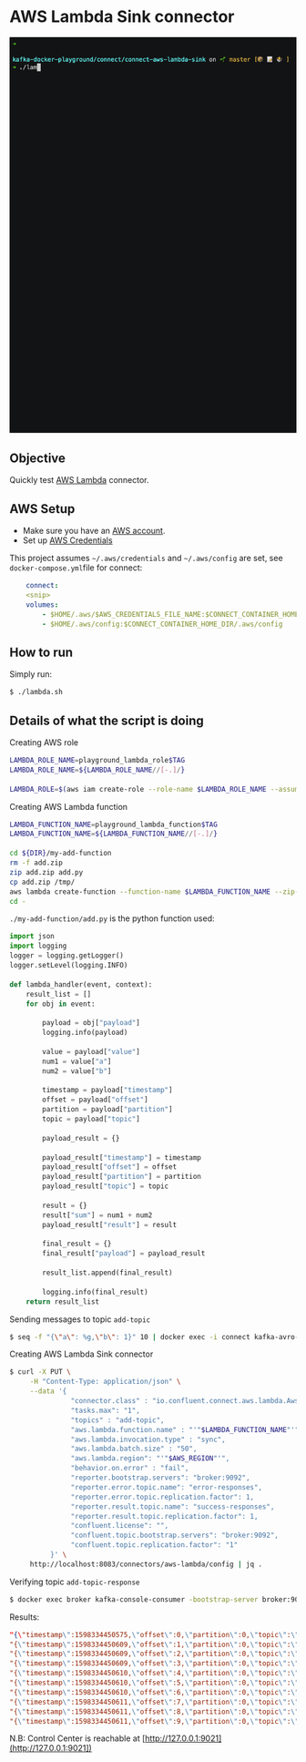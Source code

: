 # AWS Lambda Sink connector

![asciinema](https://github.com/vdesabou/gifs/blob/master/connect/connect-aws-lambda-sink/asciinema.gif?raw=true)

## Objective

Quickly test [AWS Lambda](https://docs.confluent.io/current/connect/kafka-connect-aws-lambda/index.html#kconnect-long-lambda-sink-connector) connector.



## AWS Setup

* Make sure you have an [AWS account](https://docs.aws.amazon.com/streams/latest/dev/before-you-begin.html#setting-up-sign-up-for-aws).
* Set up [AWS Credentials](https://docs.confluent.io/current/connect/kafka-connect-kinesis/quickstart.html#aws-credentials)

This project assumes `~/.aws/credentials` and `~/.aws/config` are set, see `docker-compose.yml`file for connect:

```yaml
    connect:
    <snip>
    volumes:
        - $HOME/.aws/$AWS_CREDENTIALS_FILE_NAME:$CONNECT_CONTAINER_HOME_DIR/.aws/credentials
        - $HOME/.aws/config:$CONNECT_CONTAINER_HOME_DIR/.aws/config
```

## How to run

Simply run:

```bash
$ ./lambda.sh
```

## Details of what the script is doing

Creating AWS role

```bash
LAMBDA_ROLE_NAME=playground_lambda_role$TAG
LAMBDA_ROLE_NAME=${LAMBDA_ROLE_NAME//[-.]/}

LAMBDA_ROLE=$(aws iam create-role --role-name $LAMBDA_ROLE_NAME --assume-role-policy-document '{"Version": "2012-10-17","Statement": [{ "Effect": "Allow", "Principal": {"Service": "lambda.amazonaws.com"}, "Action": "sts:AssumeRole"}]}' --output text --query 'Role.Arn')
```

Creating AWS Lambda function

```bash
LAMBDA_FUNCTION_NAME=playground_lambda_function$TAG
LAMBDA_FUNCTION_NAME=${LAMBDA_FUNCTION_NAME//[-.]/}

cd ${DIR}/my-add-function
rm -f add.zip
zip add.zip add.py
cp add.zip /tmp/
aws lambda create-function --function-name $LAMBDA_FUNCTION_NAME --zip-file fileb:///tmp/add.zip --handler add.lambda_handler --runtime python3.8 --role $LAMBDA_ROLE
cd -
```

`./my-add-function/add.py` is the python function used:

```python
import json
import logging
logger = logging.getLogger()
logger.setLevel(logging.INFO)

def lambda_handler(event, context):
    result_list = []
    for obj in event:

        payload = obj["payload"]
        logging.info(payload)

        value = payload["value"]
        num1 = value["a"]
        num2 = value["b"]

        timestamp = payload["timestamp"]
        offset = payload["offset"]
        partition = payload["partition"]
        topic = payload["topic"]

        payload_result = {}

        payload_result["timestamp"] = timestamp
        payload_result["offset"] = offset
        payload_result["partition"] = partition
        payload_result["topic"] = topic

        result = {}
        result["sum"] = num1 + num2
        payload_result["result"] = result

        final_result = {}
        final_result["payload"] = payload_result

        result_list.append(final_result)

        logging.info(final_result)
    return result_list
```



Sending messages to topic `add-topic`

```bash
$ seq -f "{\"a\": %g,\"b\": 1}" 10 | docker exec -i connect kafka-avro-console-producer --broker-list broker:9092 --property schema.registry.url=http://schema-registry:8081 --topic add-topic --property value.schema='{"type":"record","name":"myrecord","fields":[{"name":"a","type":"int"},{"name":"b","type":"int"}]}'
```

Creating AWS Lambda Sink connector

```bash
$ curl -X PUT \
     -H "Content-Type: application/json" \
     --data '{
               "connector.class" : "io.confluent.connect.aws.lambda.AwsLambdaSinkConnector",
               "tasks.max": "1",
               "topics" : "add-topic",
               "aws.lambda.function.name" : "'"$LAMBDA_FUNCTION_NAME"'",
               "aws.lambda.invocation.type" : "sync",
               "aws.lambda.batch.size" : "50",
               "aws.lambda.region": "'"$AWS_REGION"'",
               "behavior.on.error" : "fail",
               "reporter.bootstrap.servers": "broker:9092",
               "reporter.error.topic.name": "error-responses",
               "reporter.error.topic.replication.factor": 1,
               "reporter.result.topic.name": "success-responses",
               "reporter.result.topic.replication.factor": 1,
               "confluent.license": "",
               "confluent.topic.bootstrap.servers": "broker:9092",
               "confluent.topic.replication.factor": "1"
          }' \
     http://localhost:8083/connectors/aws-lambda/config | jq .
```

Verifying topic `add-topic-response`

```bash
$ docker exec broker kafka-console-consumer -bootstrap-server broker:9092 --topic success-responses --from-beginning --max-messages 10
```

Results:

```json
"{\"timestamp\":1598334450575,\"offset\":0,\"partition\":0,\"topic\":\"add-topic\",\"result\":{\"sum\":2}}"
"{\"timestamp\":1598334450609,\"offset\":1,\"partition\":0,\"topic\":\"add-topic\",\"result\":{\"sum\":3}}"
"{\"timestamp\":1598334450609,\"offset\":2,\"partition\":0,\"topic\":\"add-topic\",\"result\":{\"sum\":4}}"
"{\"timestamp\":1598334450609,\"offset\":3,\"partition\":0,\"topic\":\"add-topic\",\"result\":{\"sum\":5}}"
"{\"timestamp\":1598334450610,\"offset\":4,\"partition\":0,\"topic\":\"add-topic\",\"result\":{\"sum\":6}}"
"{\"timestamp\":1598334450610,\"offset\":5,\"partition\":0,\"topic\":\"add-topic\",\"result\":{\"sum\":7}}"
"{\"timestamp\":1598334450610,\"offset\":6,\"partition\":0,\"topic\":\"add-topic\",\"result\":{\"sum\":8}}"
"{\"timestamp\":1598334450611,\"offset\":7,\"partition\":0,\"topic\":\"add-topic\",\"result\":{\"sum\":9}}"
"{\"timestamp\":1598334450611,\"offset\":8,\"partition\":0,\"topic\":\"add-topic\",\"result\":{\"sum\":10}}"
"{\"timestamp\":1598334450611,\"offset\":9,\"partition\":0,\"topic\":\"add-topic\",\"result\":{\"sum\":11}}"
```

N.B: Control Center is reachable at [http://127.0.0.1:9021](http://127.0.0.1:9021])
